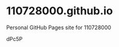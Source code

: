 # 110728000.github.io
Personal GitHub Pages site for 110728000



























































dPc5P
